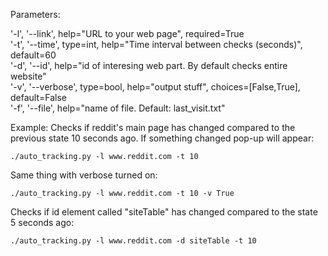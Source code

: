 
Parameters:

'-l', '--link', help="URL to your web page", required=True </br>
'-t', '--time', type=int, help="Time interval between checks (seconds)", default=60 </br>
'-d', '--id', help="id of interesing web part. By default checks entire website" </br>
'-v', '--verbose', type=bool, help="output stuff", choices=[False,True], default=False </br>
'-f', '--file', help="name of file. Default: last_visit.txt"



Example:
Checks if reddit's main page has changed compared to the previous state 10 seconds ago. If something changed pop-up will appear:

    ./auto_tracking.py -l www.reddit.com -t 10

Same thing with verbose turned on:

    ./auto_tracking.py -l www.reddit.com -t 10 -v True


Checks if id element called "siteTable" has changed compared to the state 5 seconds ago:

    ./auto_tracking.py -l www.reddit.com -d siteTable -t 10
